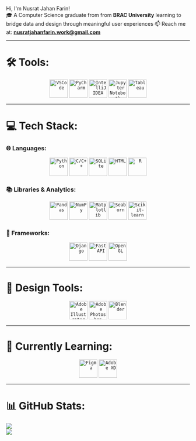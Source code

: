 Hi, I'm Nusrat Jahan Farin!  
🎓 A Computer Science graduate from  from <strong>BRAC University</strong>  learning to bridge data and design through meaningful user experiences
📫 Reach me at: <strong>nusratjahanfarin.work@gmail.com</strong>

---

# 🛠️ Tools:
<div align="center">
	<code><img width="50" src="https://cdn.jsdelivr.net/gh/devicons/devicon/icons/vscode/vscode-original.svg" alt="VSCode" title="VS Code"/></code>
	<code><img width="50" src="https://upload.wikimedia.org/wikipedia/commons/1/1d/PyCharm_Icon.svg" alt="PyCharm" title="PyCharm"/></code>
	<code><img width="50" src="https://resources.jetbrains.com/storage/products/intellij-idea/img/meta/intellij-idea_logo_300x300.png" alt="IntelliJ IDEA" title="IntelliJ IDEA"/></code>
	<code><img width="50" src="https://upload.wikimedia.org/wikipedia/commons/3/38/Jupyter_logo.svg" alt="Jupyter Notebook" title="Jupyter Notebook"/></code>
	<code><img width="50" src="https://cdn.worldvectorlogo.com/logos/tableau-software.svg" alt="Tableau" title="Tableau"/></code>
</div>

---

# 💻 Tech Stack:

### 🌐 Languages:
<div align="center">
	<code><img width="50" src="https://raw.githubusercontent.com/marwin1991/profile-technology-icons/main/icons/python.png" alt="Python" title="Python"/></code>
	<code><img width="50" src="https://raw.githubusercontent.com/marwin1991/profile-technology-icons/main/icons/c++.png" alt="C/C++" title="C/C++"/></code>
	<code><img width="50" src="https://raw.githubusercontent.com/marwin1991/profile-technology-icons/main/icons/sqlite.png" alt="SQLite" title="SQLite / SQL"/></code>
	<code><img width="50" src="https://raw.githubusercontent.com/marwin1991/profile-technology-icons/main/icons/html.png" alt="HTML" title="HTML/CSS"/></code>
	<code><img width="50" src="https://www.r-project.org/logo/Rlogo.png" alt="R" title="R"/></code>
</div>

### 📚 Libraries & Analytics:
<div align="center">
	<code><img width="50" src="https://raw.githubusercontent.com/marwin1991/profile-technology-icons/main/icons/pandas.png" alt="Pandas" title="Pandas"/></code>
	<code><img width="50" src="https://raw.githubusercontent.com/marwin1991/profile-technology-icons/main/icons/numpy.png" alt="NumPy" title="NumPy"/></code>
	<code><img width="50" src="https://matplotlib.org/_static/images/logo2.svg" alt="Matplotlib" title="Matplotlib"/></code>
	<code><img width="50" src="https://seaborn.pydata.org/_static/logo-wide-lightbg.svg" alt="Seaborn" title="Seaborn"/></code>
	<code><img width="50" src="https://scikit-learn.org/stable/_static/scikit-learn-logo-small.png" alt="Scikit-learn" title="Scikit-learn"/></code>
</div>

### 🚀 Frameworks:
<div align="center">
	<code><img width="50" src="https://raw.githubusercontent.com/marwin1991/profile-technology-icons/main/icons/django.png" alt="Django" title="Django"/></code>
	<code><img width="50" src="https://cdn.jsdelivr.net/gh/devicons/devicon/icons/fastapi/fastapi-original.svg" alt="FastAPI" title="FastAPI"/></code>
	<code><img width="50" src="https://upload.wikimedia.org/wikipedia/commons/thumb/8/8a/OpenGL_logo.svg/512px-OpenGL_logo.svg.png" alt="OpenGL" title="OpenGL"/></code>

</div>

---

# 🎨 Design Tools:
<div align="center">
	<code><img width="50" src="https://cdn.jsdelivr.net/gh/devicons/devicon/icons/illustrator/illustrator-plain.svg" alt="Adobe Illustrator" title="Adobe Illustrator"/></code>
	<code><img width="50" src="https://upload.wikimedia.org/wikipedia/commons/a/af/Adobe_Photoshop_CC_icon.svg" alt="Adobe Photoshop" title="Adobe Photoshop"/></code>
	<code><img width="50" src="https://cdn.jsdelivr.net/gh/devicons/devicon/icons/blender/blender-original.svg" alt="Blender" title="Blender"/></code>
</div>

---

# 🌱 Currently Learning:
<div align="center">
	<code><img width="50" src="https://cdn.jsdelivr.net/gh/devicons/devicon/icons/figma/figma-original.svg" alt="Figma" title="Figma"/></code>
	<code><img width="50" src="https://upload.wikimedia.org/wikipedia/commons/c/c2/Adobe_XD_CC_icon.svg" alt="Adobe XD" title="Adobe XD"/></code>
</div>

---

# 📊 GitHub Stats:
![](https://github-readme-stats.vercel.app/api?username=Nusratfarin&theme=synthwave&hide_border=false&include_all_commits=false&count_private=false)<br/>
![](https://nirzak-streak-stats.vercel.app/?user=Nusratfarin&theme=synthwave&hide_border=false)
